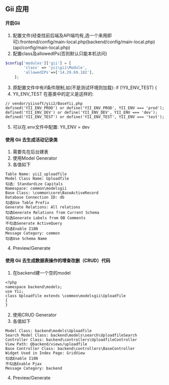 ## Gii 应用

#### 开启Gii
1. 配置文件(经查找前后端及API端均有,选一个来用即可):frontend/config/main-local.php(backend/config/main-local.php)(api/config/main-local.php)
2. 配置class及allowedIPs(否则默认只能本机访问)
~~~php
$config['modules']['gii'] = [ 
        'class' => 'yii\gii\Module',
        'allowedIPs'=>['14.29.69.182'],
    ];
~~~
3. 原配置文件中有if条件限制,如(不是测试环境则加载): if (!YII_ENV_TEST) {
4. YII_ENV_TEST 在基类中的定义是这样的:
~~~
// vendor/yiisoft/yii2/BaseYii.php
defined('YII_ENV_PROD') or define('YII_ENV_PROD', YII_ENV === 'prod');
defined('YII_ENV_DEV') or define('YII_ENV_DEV', YII_ENV === 'dev');
defined('YII_ENV_TEST') or define('YII_ENV_TEST', YII_ENV === 'test');
~~~
5. 可以在.env文件中配置: YII_ENV     = dev 


#### 使用 Gii 去生成活动记录类
1. 需要先在后台建表
2. 使用Model Generator
3. 各值如下
~~~
Table Name: yii2_uploadfile
Model Class Name: Uploadfile
勾选: Standardize Capitals
Namespace: common\modelsgii
Base Class: \common\core\BaseActiveRecord
Database Connection ID: db
勾选Use Table Prefix
Generate Relations: All relations
勾选Generate Relations from Current Schema
勾选Generate Labels from DB Comments
不勾选Generate ActiveQuery
勾选Enable I18N
Message Category: common
勾选Use Schema Name
~~~
4. Preview/Generate


#### 使用 Gii 去生成数据表操作的增查改删（CRUD）代码
1. 在backend建一个空的model
~~~
<?php
namespace backend\models;
use Yii;
class Uploadfile extends \common\modelsgii\Uploadfile
{
}
~~~
2. 使用CRUD Generator
3. 各值如下
~~~
Model Class: backend\models\Uploadfile
Search Model Class: backend\models\search\UploadfileSearch
Controller Class: backend\controllers\UploadfileController
View Path: @backend/views/uploadfile
Base Controller Class: backend\controllers\BaseController
Widget Used in Index Page: GridView
勾选Enable I18N
不勾选Enable Pjax
Message Category: backend
~~~
4. Preview/Generate
